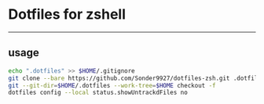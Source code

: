 # Dotfiles for zshell

---

## usage

```sh
echo ".dotfiles" >> $HOME/.gitignore
git clone --bare https://github.com/Sonder9927/dotfiles-zsh.git .dotfiles
git --git-dir=$HOME/.dotfiles --work-tree=$HOME checkout -f
dotfiles config --local status.showUntrackdFiles no
```
